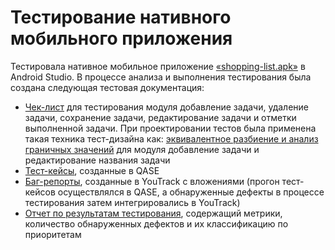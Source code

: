 # Тестирование нативного мобильного приложения
Тестировала нативное мобильное приложение [«shopping-list.apk»](https://drive.google.com/file/d/1BEta0NqWVn_T54jboSk0naTaKNvVeVRf/view?usp=drive_link) в Android Studio. В процессе анализа и выполнения тестирования была создана следующая тестовая документация:
- [Чек-лист](https://docs.google.com/spreadsheets/d/1NTm6tC82Q0pWXudD_ErM1DpvfLaPxcEPmmwHlrpM8t8/edit?usp=drive_link) для тестирования модуля добавление задачи, удаление задачи, сохранение задачи, редактирование задачи и отметки выполненной задачи. При проектировании тестов была применена такая техника тест-дизайна как: [эквивалентное разбиение и анализ граничных значений](https://docs.google.com/spreadsheets/d/1NTm6tC82Q0pWXudD_ErM1DpvfLaPxcEPmmwHlrpM8t8/edit?gid=1175754329#gid=1175754329) для модуля добавление задачи и редактирование названия задачи
- [Тест-кейсы](https://drive.google.com/file/d/1KA6z3Ojrrb1O2O3f3Sx9Gc0b35DESr2T/view?usp=drive_link), созданные в QASE
- [Баг-репорты](https://docs.google.com/spreadsheets/d/1mBrUdD-3LXLAwmOlvLM1Rmc0lYRzlvzb/edit?usp=drive_link&ouid=115232927574548240006&rtpof=true&sd=true), созданные в YouTrack с вложениями (прогон тест-кейсов осуществлялся в QASE, а обнаруженные дефекты в процессе тестирования затем интегрировались в YouTrack)
- [Отчет по результатам тестирования](https://docs.google.com/document/d/1GjKqluUofwYJDov9CDM4o0BPTsKxE0ks/edit?usp=sharing&ouid=115232927574548240006&rtpof=true&sd=true), содержащий метрики, количество обнаруженных дефектов и их классификацию по приоритетам
